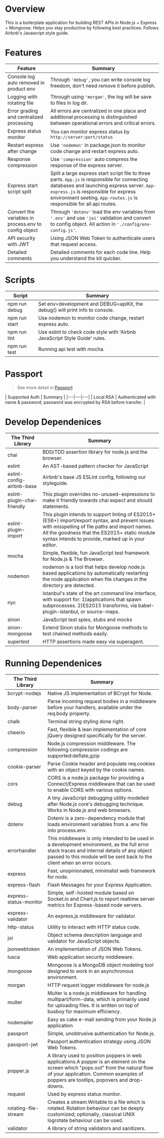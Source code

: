 # Overview

This is a boilerplate application for building REST APIs in Node.js + Express + Mongoose. Helps you stay productive by following best practices. Follows Airbnb's Javascript style guide.

# Features

| Feature | Summary |
|---|---|
|Console log auto removed in product env|Through `'debug'`, you can write console log freedom, don't need remove it before publish.|
|Logging with rotating file|Through using `'morgan'`, the log will be save to files in log dir.|
|Error grading and centralized processing|All errors are centralized in one place and additional processing is distinguished between operational errors and critical errors.|
|Express status monitor|You can monitor express status by `http://server:port/status`|
|Restart express after change|Use `'nodemon'` in package.json to monitor code change and restart express auto.|
|Response compression|Use `'compression'` auto compress the response of the express server. |
|Express start script split|Split a large express start script file to three parts. `App.js` is responsible for connecting databases and launching express server. `App-express.js` is responsible for express environment seeting. `App-routes.js` is responsible for all api routes. |
|Convert the variables in process.env to config object|Through `'dotenv'` load the env variables from `'.env'` and use `'joi'` validation and convert to config object. All action in `'./config/env-config.js'`. |
|API security with JWT|Using JSON Web Token to authenticate users that request access.|
|Detailed comments|Detailed comments for each code line. Help you understand the kit quicker.|

# Scripts

| Script | Summary |
|---|---|
|npm run debug|Set env=development and DEBUG=apiKit, the debug() will print info to console.|
|npm run start|Use nodemon to monitor code change, restart express auto.|
|npm run lint|Use eslint to check code style with 'Airbnb JavaScript Style Guide' rules.|
|npm run test|Running api test with mocha.|

# Passport

> See more detail in [Passport](/doc/passport.md)

| Supported Auth | Summary |
|---|---|---|
| Local RSA | Authenticated with name & password, password was encrypted by RSA before transfer. |

# Develop Dependenices

| The Third Library | Summary |
|---|---|
|chai|BDD/TDD assertion library for node.js and the browser. |
|eslint|An AST-based pattern checker for JavaScript|
|eslint-config-airbnb-base|Airbnb's base JS ESLint config, following our styleguide.|
|eslint-plugin-chai-friendly|This plugin overrides no-unused-expressions to make it friendly towards chai expect and should statements.|
|eslint-plugin-import|This plugin intends to support linting of ES2015+ (ES6+) import/export syntax, and prevent issues with misspelling of file paths and import names. All the goodness that the ES2015+ static module syntax intends to provide, marked up in your editor.|
|mocha|Simple, flexible, fun JavaScript test framework for Node.js & The Browser. |
|nodemon|nodemon is a tool that helps develop node.js based applications by automatically restarting the node application when file changes in the directory are detected.|
|nyc|Istanbul's state of the art command line interface, with support for: 1)applications that spawn subprocesses. 2)ES2015 transforms, via babel-plugin-istanbul, or source-maps.|
|sinon|JavaScript test spies, stubs and mocks|
|sinon-mongoose|Extend Sinon stubs for Mongoose methods to test chained methods easily.|
|supertest|HTTP assertions made easy via superagent.|

# Running Dependenices

| The Third Library | Summary |
|---|---|
|bcrypt-nodejs|Native JS implementation of BCrypt for Node. |
|body-parser|Parse incoming request bodies in a middleware before your handlers, available under the req.body property.|
|chalk|Terminal string styling done right.|
|cheerio|Fast, flexible & lean implementation of core jQuery designed specifically for the server.|
|compression|Node.js compression middleware. The following compression codings are supported:deflate,gzip|
|cookie-parser|Parse Cookie header and populate req.cookies with an object keyed by the cookie names.|
|cors|CORS is a node.js package for providing a Connect/Express middleware that can be used to enable CORS with various options.|
|debug|A tiny JavaScript debugging utility modelled after Node.js core's debugging technique. Works in Node.js and web browsers.|
|dotenv|Dotenv is a zero-dependency module that loads environment variables from a .env file into process.env. |
|errorhandler|This middleware is only intended to be used in a development environment, as the full error stack traces and internal details of any object passed to this module will be sent back to the client when an error occurs.|
|express|Fast, unopinionated, minimalist web framework for node.|
|express-flash|Flash Messages for your Express Application.|
|express-status-monitor|Simple, self-hosted module based on Socket.io and Chart.js to report realtime server metrics for Express-based node servers.|
|express-validator|An express.js middleware for validator.|
|http-status|Utility to interact with HTTP status code.|
|joi|Object schema description language and validator for JavaScript objects.|
|jsonwebtoken|An implementation of JSON Web Tokens.|
|lusca|Web application security middleware.|
|mongoose|Mongoose is a MongoDB object modeling tool designed to work in an asynchronous environment.|
|morgan|HTTP request logger middleware for node.js|
|multer|Multer is a node.js middleware for handling multipart/form-data, which is primarily used for uploading files. It is written on top of busboy for maximum efficiency.|
|nodemailer|Easy as cake e-mail sending from your Node.js application|
|passport|Simple, unobtrusive authentication for Node.js.|
|passport-jwt|Passport authentication strategy using JSON Web Tokens.|
|popper.js|A library used to position poppers in web applications.A popper is an element on the screen which "pops out" from the natural flow of your application. Common examples of poppers are tooltips, popovers and drop-downs.|
|request|Used by express status monitor.|
|rotating-file-stream|Creates a stream.Writable to a file which is rotated. Rotation behaviour can be deeply customized; optionally, classical UNIX logrotate behaviour can be used.|
|validator|A library of string validators and sanitizers.|
